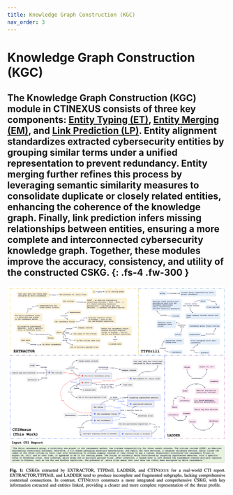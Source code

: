 ```yaml
---
title: Knowledge Graph Construction (KGC)
nav_order: 3
---
```


# Knowledge Graph Construction (KGC)

The Knowledge Graph Construction (KGC) module in CTINEXUS consists of three key components: [Entity Typing (ET)]({{site.baseurl}}/docs/kgc/et/), [Entity Merging (EM)]({{site.baseurl}}/docs/kgc/em), and [Link Prediction (LP)]({{site.baseurl}}/docs/kgc/lp). Entity alignment standardizes extracted cybersecurity entities by grouping similar terms under a unified representation to prevent redundancy. Entity merging further refines this process by leveraging semantic similarity measures to consolidate duplicate or closely related entities, enhancing the coherence of the knowledge graph. Finally, link prediction infers missing relationships between entities, ensuring a more complete and interconnected cybersecurity knowledge graph. Together, these modules improve the accuracy, consistency, and utility of the constructed CSKG.
{: .fs-4 .fw-300 }
---

![](../../assets/images/kgc-cap.png)
